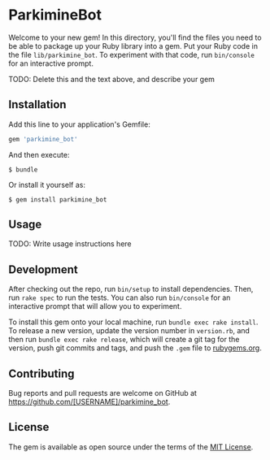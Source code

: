 # ParkimineBot

Welcome to your new gem! In this directory, you'll find the files you need to be able to package up your Ruby library into a gem. Put your Ruby code in the file `lib/parkimine_bot`. To experiment with that code, run `bin/console` for an interactive prompt.

TODO: Delete this and the text above, and describe your gem

## Installation

Add this line to your application's Gemfile:

```ruby
gem 'parkimine_bot'
```

And then execute:

    $ bundle

Or install it yourself as:

    $ gem install parkimine_bot

## Usage

TODO: Write usage instructions here

## Development

After checking out the repo, run `bin/setup` to install dependencies. Then, run `rake spec` to run the tests. You can also run `bin/console` for an interactive prompt that will allow you to experiment.

To install this gem onto your local machine, run `bundle exec rake install`. To release a new version, update the version number in `version.rb`, and then run `bundle exec rake release`, which will create a git tag for the version, push git commits and tags, and push the `.gem` file to [rubygems.org](https://rubygems.org).

## Contributing

Bug reports and pull requests are welcome on GitHub at https://github.com/[USERNAME]/parkimine_bot.

## License

The gem is available as open source under the terms of the [MIT License](https://opensource.org/licenses/MIT).
